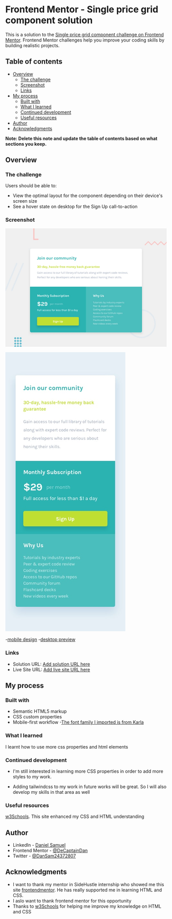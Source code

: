 # Frontend Mentor - Single price grid component solution

This is a solution to the [Single price grid component challenge on Frontend Mentor](https://www.frontendmentor.io/challenges/single-price-grid-component-5ce41129d0ff452fec5abbbc). Frontend Mentor challenges help you improve your coding skills by building realistic projects. 

## Table of contents

- [Overview](#overview)
  - [The challenge](#the-challenge)
  - [Screenshot](#screenshot)
  - [Links](#links)
- [My process](#my-process)
  - [Built with](#built-with)
  - [What I learned](#what-i-learned)
  - [Continued development](#continued-development)
  - [Useful resources](#useful-resources)
- [Author](#author)
- [Acknowledgments](#acknowledgments)

**Note: Delete this note and update the table of contents based on what sections you keep.**

## Overview

### The challenge

Users should be able to:

- View the optimal layout for the component depending on their device's screen size
- See a hover state on desktop for the Sign Up call-to-action

### Screenshot

![Design-desktop-preview from frontend mentor](./design/desktop-preview.jpg)

![Design-mobile-preview from frontend mentor](./design/mobile-design.jpg)

-[mobile design](./screenshots/mobile-view.png)
-[desktop preview](./screenshots/desktop-view.png)

### Links

- Solution URL: [Add solution URL here](https://your-solution-url.com)
- Live Site URL: [Add live site URL here](https://your-live-site-url.com)

## My process

### Built with

- Semantic HTML5 markup
- CSS custom properties
- Mobile-first workflow
-[The font family I imported is from Karla](https://fonts.google.com/specimen/Karla)

### What I learned
I learnt how to use more css properties and html elements

### Continued development

- I'm still interested in learning more CSS properties in order to add more styles to my work.

- Adding tailwindcss to my work in future works will be great. So I will also develop my skills in that area as well

### Useful resources

[w3Schools](https://my-learning.w3schools.com/). This site enhanced my CSS and HTML understanding

## Author

- LinkedIn - [Daniel Samuel](https://www.linkedin.com/in/daniel-samuel-73190017b/)
- Frontend Mentor - [@DeCaptainDan](https://www.frontendmentor.io/profile/DeCaptainDan)
- Twitter - [@DanSam24372807](https://www.twitter.com/@DanSam24372807)


## Acknowledgments

- I want to thank my mentor in SideHustle internship who showed me this site [frontendmentor](https://www.frontendmentor.io). He has really supported me in learning HTML and CSS.
- I aslo want to thank frontend mentor for this opportunity
- Thanks to [w3Schools](https://my-learning.w3schools.com/) for helping me improve my knowledge on HTML and CSS
